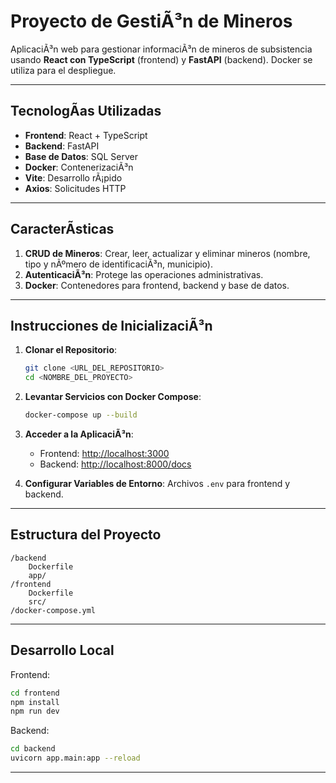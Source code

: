 # Proyecto de GestiÃ³n de Mineros

AplicaciÃ³n web para gestionar informaciÃ³n de mineros de subsistencia usando **React con TypeScript** (frontend) y **FastAPI** (backend). Docker se utiliza para el despliegue.

---

## TecnologÃ­as Utilizadas

- **Frontend**: React + TypeScript
- **Backend**: FastAPI
- **Base de Datos**: SQL Server
- **Docker**: ContenerizaciÃ³n
- **Vite**: Desarrollo rÃ¡pido
- **Axios**: Solicitudes HTTP

---

## CaracterÃ­sticas

1. **CRUD de Mineros**: Crear, leer, actualizar y eliminar mineros (nombre, tipo y nÃºmero de identificaciÃ³n, municipio).
2. **AutenticaciÃ³n**: Protege las operaciones administrativas.
3. **Docker**: Contenedores para frontend, backend y base de datos.

---

## Instrucciones de InicializaciÃ³n

1. **Clonar el Repositorio**:
   ```bash
   git clone <URL_DEL_REPOSITORIO>
   cd <NOMBRE_DEL_PROYECTO>
   ```

2. **Levantar Servicios con Docker Compose**:
   ```bash
   docker-compose up --build
   ```

3. **Acceder a la AplicaciÃ³n**:
   - Frontend: [http://localhost:3000](http://localhost:3000)
   - Backend: [http://localhost:8000/docs](http://localhost:8000/docs)

4. **Configurar Variables de Entorno**:
   Archivos `.env` para frontend y backend.

---

## Estructura del Proyecto

```
/backend
    Dockerfile
    app/
/frontend
    Dockerfile
    src/
/docker-compose.yml
```

---

## Desarrollo Local

Frontend:
```bash
cd frontend
npm install
npm run dev
```

Backend:
```bash
cd backend
uvicorn app.main:app --reload
```

---
